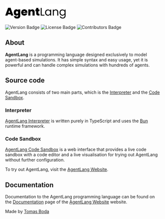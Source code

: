 <img src="./logo.png" width="200">

![Version Badge](https://img.shields.io/badge/version-1.0.0-blue?style=flat)
![License Badge](https://img.shields.io/badge/license-MIT-red?style=flat)
![Contributors Badge](https://img.shields.io/badge/contributors-1-green?style=flat)

## About
**AgentLang** is a programming language designed exclusively to model agent-based simulations. It has simple syntax and easy usage, yet it is powerful and can handle complex simulations with hundreds of agents.

## Source code
AgentLang consists of two main parts, which is the [Interpreter](https://github.com/TomasBoda/agent-lang-interpreter) and the [Code Sandbox](https://github.com/TomasBoda/agent-lang-web).

### Interpreter
[AgentLang Interpreter](https://github.com/TomasBoda/agent-lang-interpreter) is written purely in TypeScript and uses the [Bun](https://bun.sh/) runtime framework.

### Code Sandbox
[AgentLang Code Sandbox](https://github.com/TomasBoda/agent-lang-web) is a web interface that provides a live code sandbox with a code editor and a live visualisation for trying out AgentLang without further configuration.

To try out AgentLang, visit the [AgentLang Website](https://agent-lang-web.vercel.app).

## Documentation
Documentation to the AgentLang programming language can be found on the [Documentation](https://agent-lang-web.vercel.app/documentation) page of the [AgentLang Website](https://agent-lang-web.vercel.app) website.

Made by [Tomas Boda](https://github.com/TomasBoda)